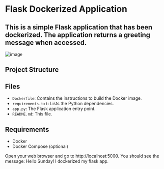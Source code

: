 # Flask Dockerized Application

This is a simple Flask application that has been dockerized. The application returns a greeting message when accessed.
---
![image](https://github.com/user-attachments/assets/6e82828a-dc94-4167-bc28-40d10ece1726)


## Project Structure

## Files

- `Dockerfile`: Contains the instructions to build the Docker image.
- `requirements.txt`: Lists the Python dependencies.
- `app.py`: The Flask application entry point.
- `README.md`: This file.

## Requirements

- Docker
- Docker Compose (optional)

Open your web browser and go to http://localhost:5000. You should see the message: Hello Sunday! I dockerized my flask app.
